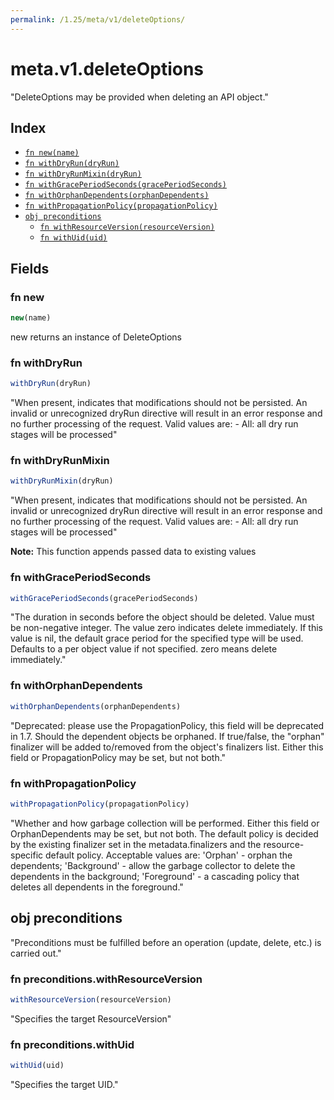 ```yaml
---
permalink: /1.25/meta/v1/deleteOptions/
---
```


# meta.v1.deleteOptions

"DeleteOptions may be provided when deleting an API object."

## Index

* [`fn new(name)`](#fn-new)
* [`fn withDryRun(dryRun)`](#fn-withdryrun)
* [`fn withDryRunMixin(dryRun)`](#fn-withdryrunmixin)
* [`fn withGracePeriodSeconds(gracePeriodSeconds)`](#fn-withgraceperiodseconds)
* [`fn withOrphanDependents(orphanDependents)`](#fn-withorphandependents)
* [`fn withPropagationPolicy(propagationPolicy)`](#fn-withpropagationpolicy)
* [`obj preconditions`](#obj-preconditions)
  * [`fn withResourceVersion(resourceVersion)`](#fn-preconditionswithresourceversion)
  * [`fn withUid(uid)`](#fn-preconditionswithuid)

## Fields

### fn new

```ts
new(name)
```

new returns an instance of DeleteOptions

### fn withDryRun

```ts
withDryRun(dryRun)
```

"When present, indicates that modifications should not be persisted. An invalid or unrecognized dryRun directive will result in an error response and no further processing of the request. Valid values are: - All: all dry run stages will be processed"

### fn withDryRunMixin

```ts
withDryRunMixin(dryRun)
```

"When present, indicates that modifications should not be persisted. An invalid or unrecognized dryRun directive will result in an error response and no further processing of the request. Valid values are: - All: all dry run stages will be processed"

**Note:** This function appends passed data to existing values

### fn withGracePeriodSeconds

```ts
withGracePeriodSeconds(gracePeriodSeconds)
```

"The duration in seconds before the object should be deleted. Value must be non-negative integer. The value zero indicates delete immediately. If this value is nil, the default grace period for the specified type will be used. Defaults to a per object value if not specified. zero means delete immediately."

### fn withOrphanDependents

```ts
withOrphanDependents(orphanDependents)
```

"Deprecated: please use the PropagationPolicy, this field will be deprecated in 1.7. Should the dependent objects be orphaned. If true/false, the \"orphan\" finalizer will be added to/removed from the object's finalizers list. Either this field or PropagationPolicy may be set, but not both."

### fn withPropagationPolicy

```ts
withPropagationPolicy(propagationPolicy)
```

"Whether and how garbage collection will be performed. Either this field or OrphanDependents may be set, but not both. The default policy is decided by the existing finalizer set in the metadata.finalizers and the resource-specific default policy. Acceptable values are: 'Orphan' - orphan the dependents; 'Background' - allow the garbage collector to delete the dependents in the background; 'Foreground' - a cascading policy that deletes all dependents in the foreground."

## obj preconditions

"Preconditions must be fulfilled before an operation (update, delete, etc.) is carried out."

### fn preconditions.withResourceVersion

```ts
withResourceVersion(resourceVersion)
```

"Specifies the target ResourceVersion"

### fn preconditions.withUid

```ts
withUid(uid)
```

"Specifies the target UID."